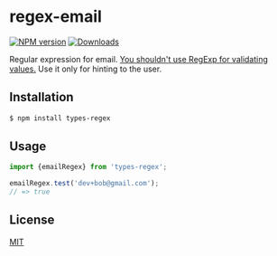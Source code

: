 # regex-email
[![NPM version][npm-image]][npm-url]
[![Downloads][downloads-image]][downloads-url]

Regular expression for email. [You shouldn't use RegExp for validating values.](http://davidcel.is/blog/2012/09/06/stop-validating-email-addresses-with-regex/) Use it only for hinting to the user.


## Installation
```bash
$ npm install types-regex
```

## Usage
``` ts
import {emailRegex} from 'types-regex';

emailRegex.test('dev+bob@gmail.com');
// => true
```

## License
[MIT](https://tldrlegal.com/license/mit-license)

[npm-image]: https://img.shields.io/npm/v/types-regex?style=flat-square
[npm-url]: https://www.npmjs.com/package/types-regex
[downloads-image]: https://img.shields.io/npm/dt/types-regex?style=flat-square
[downloads-url]: https://www.npmjs.com/package/types-regex
